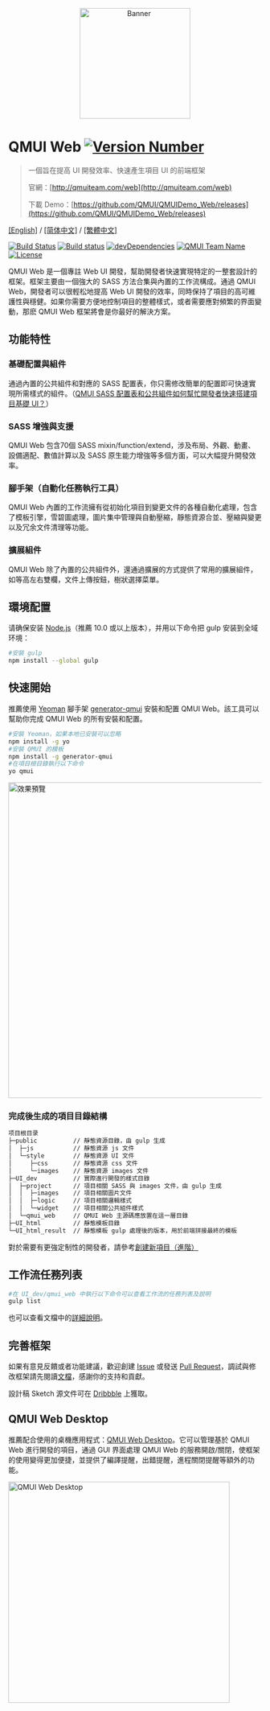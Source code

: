 <p align="center">
  <img src="https://raw.githubusercontent.com/QMUI/QMUIDemo_Web/master/public/style/images/independent/BannerForGithub_2x.png" width="220" alt="Banner" />
</p>

# QMUI Web [![Version Number](https://img.shields.io/npm/v/generator-qmui.svg?style=flat)](https://github.com/Tencent/QMUI_Web/ "Version Number")
> 一個旨在提高 UI 開發效率、快速產生項目 UI 的前端框架
>
> 官網：[http://qmuiteam.com/web](http://qmuiteam.com/web)
>
> 下載 Demo：[https://github.com/QMUI/QMUIDemo_Web/releases](https://github.com/QMUI/QMUIDemo_Web/releases)

[[English]](https://github.com/Tencent/QMUI_Web/tree/master/docs-translations/en-US/README.md) / [[简体中文]](https://github.com/Tencent/QMUI_Web/blob/master/README.md) / [[繁體中文]](//github.com/Tencent/QMUI_Web/tree/master/docs-translations/zh-TW/README.md)

[![Build Status](https://travis-ci.org/Tencent/QMUI_Web.svg?branch=master)](https://travis-ci.org/Tencent/QMUI_Web "Build Status")
[![Build status](https://ci.appveyor.com/api/projects/status/1h6de3rq6x45nnse?svg=true
)](https://ci.appveyor.com/project/kayo5994/qmui-web)
[![devDependencies](https://img.shields.io/david/dev/Tencent/QMUI_Web.svg?style=flat)](https://ci.appveyor.com/project/Tencent/QMUI_Web "devDependencies")
[![QMUI Team Name](https://img.shields.io/badge/Team-QMUI-brightgreen.svg?style=flat)](https://github.com/QMUI "QMUI Team")
[![License](https://img.shields.io/badge/license-MIT-blue.svg?style=flat)](http://opensource.org/licenses/MIT "Feel free to contribute.")

QMUI Web 是一個專註 Web UI 開發，幫助開發者快速實現特定的一整套設計的框架。框架主要由一個強大的 SASS 方法合集與內置的工作流構成。通過 QMUI Web，開發者可以很輕松地提高 Web UI 開發的效率，同時保持了項目的高可維護性與穩健。如果你需要方便地控制項目的整體樣式，或者需要應對頻繁的界面變動，那麽 QMUI Web 框架將會是你最好的解決方案。

## 功能特性

### 基礎配置與組件
通過內置的公共組件和對應的 SASS 配置表，你只需修改簡單的配置即可快速實現所需樣式的組件。（[QMUI SASS 配置表和公共組件如何幫忙開發者快速搭建項目基礎 UI？](https://github.com/Tencent/QMUI_Web/wiki/Q&A#qmui-sass-%E9%85%8D%E7%BD%AE%E8%A1%A8%E5%92%8C%E5%85%AC%E5%85%B1%E7%BB%84%E4%BB%B6%E5%A6%82%E4%BD%95%E5%B8%AE%E5%BF%99%E5%BC%80%E5%8F%91%E8%80%85%E5%BF%AB%E9%80%9F%E6%90%AD%E5%BB%BA%E9%A1%B9%E7%9B%AE%E5%9F%BA%E7%A1%80-ui)）

### SASS 增強與支援
QMUI Web 包含70個 SASS mixin/function/extend，涉及布局、外觀、動畫、設備適配、數值計算以及 SASS 原生能力增強等多個方面，可以大幅提升開發效率。

### 腳手架（自動化任務執行工具）
QMUI Web 內置的工作流擁有從初始化項目到變更文件的各種自動化處理，包含了模板引擎，雪碧圖處理，圖片集中管理與自動壓縮，靜態資源合並、壓縮與變更以及冗余文件清理等功能。

### 擴展組件
QMUI Web 除了內置的公共組件外，還通過擴展的方式提供了常用的擴展組件，如等高左右雙欄，文件上傳按鈕，樹狀選擇菜單。

## 環境配置
请确保安装 [Node.js](https://nodejs.org/)（推薦 10.0 或以上版本），并用以下命令把 gulp 安装到全域环境：

```bash
#安裝 gulp
npm install --global gulp
```
## 快速開始
推薦使用 [Yeoman](http://yeoman.io/) 腳手架 [generator-qmui](https://github.com/QMUI/generator-qmui) 安裝和配置 QMUI Web。該工具可以幫助你完成 QMUI Web 的所有安裝和配置。

```bash
#安裝 Yeoman，如果本地已安裝可以忽略
npm install -g yo
#安裝 QMUI 的模板
npm install -g generator-qmui
#在項目根目錄執行以下命令
yo qmui
```
<img src="https://raw.githubusercontent.com/QMUI/QMUIDemo_Web/master/public/style/images/independent/Generator.gif" width="628" alt="效果預覽" />

### 完成後生成的項目目錄結構
```bash
项目根目录
├─public          // 靜態資源目錄，由 gulp 生成
│  ├─js           // 靜態資源 js 文件
│  └─style        // 靜態資源 UI 文件
│     ├─css       // 靜態資源 css 文件
│     └─images    // 靜態資源 images 文件
├─UI_dev          // 實際進行開發的樣式目錄
│  ├─project      // 項目相關 SASS 與 images 文件，由 gulp 生成
│  │  ├─images    // 項目相關圖片文件
│  │  ├─logic     // 項目相關邏輯樣式
│  │  └─widget    // 項目相關公共組件樣式
│  └─qmui_web     // QMUI Web 主源碼應放置在這一層目錄
├─UI_html         // 靜態模板目錄
└─UI_html_result  // 靜態模板 gulp 處理後的版本，用於前端拼接最終的模板
```

對於需要有更強定制性的開發者，請參考[創建新項目（進階）](http://qmuiteam.com/web/page/start.html#qui_createProject)

## 工作流任務列表

```bash
#在 UI_dev/qmui_web 中執行以下命令可以查看工作流的任務列表及說明
gulp list
```

也可以查看文檔中的[詳細說明](http://qmuiteam.com/web/page/scaffold.html)。

## 完善框架
如果有意見反饋或者功能建議，歡迎創建 [Issue](https://github.com/Tencent/QMUI_Web/issues) 或發送 [Pull Request](https://github.com/Tencent/QMUI_Web/pulls)，調試與修改框架請先閱讀[文檔](http://qmuiteam.com/web/page/start.html#qui_frameworkImprove)，感謝你的支持和貢獻。

設計稿 Sketch 源文件可在 [Dribbble](https://dribbble.com/shots/2895907-QMUI-Logo) 上獲取。

## QMUI Web Desktop

推薦配合使用的桌機應用程式：[QMUI Web Desktop](https://github.com/Tencent/QMUI_Web_desktop)。它可以管理基於 QMUI Web 進行開發的項目，通過 GUI 界面處理 QMUI Web 的服務開啟/關閉，使框架的使用變得更加便捷，並提供了編譯提醒，出錯提醒，進程關閉提醒等額外的功能。

<img src="https://raw.githubusercontent.com/QMUI/QMUIDemo_Web/master/public/style/images/independent/App_2x.png" width="440" alt="QMUI Web Desktop" />
